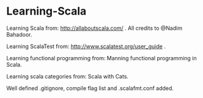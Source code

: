 # Learning-Scala

Learning Scala from: http://allaboutscala.com/ . All credits to @Nadim Bahadoor.

Learning ScalaTest from: http://www.scalatest.org/user_guide .

Learning functional programming from: Manning functional programming in Scala.

Learning scala categories from: Scala with Cats.

Well defined .gitignore, compile flag list and .scalafmt.conf added.
